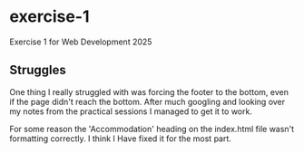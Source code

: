 # exercise-1
Exercise 1 for Web Development 2025

## Struggles

One thing I really struggled with was forcing the footer to the bottom, even if the page didn't reach the bottom. After much googling and looking over my notes from the practical sessions I managed to get it to work. 

For some reason the 'Accommodation' heading on the index.html file wasn't formatting correctly. I think I Have fixed it for the most part.